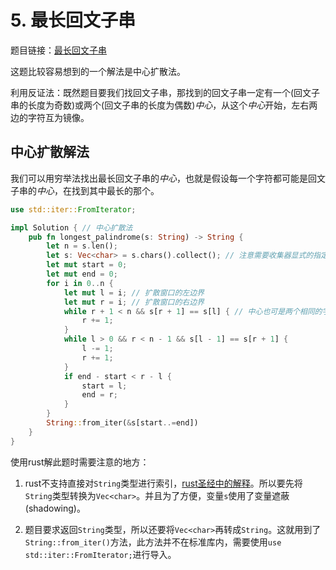 # 5. 最长回文子串

题目链接：[最长回文子串](https://leetcode.cn/problems/longest-palindromic-substring/)

这题比较容易想到的一个解法是中心扩散法。

利用反证法：既然题目要我们找回文子串，那找到的回文子串一定有一个(回文子串的长度为奇数)或两个(回文子串的长度为偶数)*中心*，从这个*中心*开始，左右两边的字符互为镜像。

## 中心扩散解法

我们可以用穷举法找出最长回文子串的*中心*，也就是假设每一个字符都可能是回文子串的*中心*，在找到其中最长的那个。

```rust
use std::iter::FromIterator;

impl Solution { // 中心扩散法
    pub fn longest_palindrome(s: String) -> String {
        let n = s.len();
        let s: Vec<char> = s.chars().collect(); // 注意需要收集器显式的指定一个结果集，这里用的是Vec<char>
        let mut start = 0;
        let mut end = 0;
        for i in 0..n {
            let mut l = i; // 扩散窗口的左边界
            let mut r = i; // 扩散窗口的右边界
            while r + 1 < n && s[r + 1] == s[l] { // 中心也可是两个相同的字符
                r += 1;
            }
            while l > 0 && r < n - 1 && s[l - 1] == s[r + 1] {
                l -= 1;
                r += 1;
            }
            if end - start < r - l {
                start = l;
                end = r;
            }
        }
        String::from_iter(&s[start..=end])
    }
}
```

使用rust解此题时需要注意的地方：

1. rust不支持直接对`String`类型进行索引，[rust圣经中的解释](https://course.rs/basic/compound-type/string-slice.html#%E5%AD%97%E7%AC%A6%E4%B8%B2%E7%B4%A2%E5%BC%95)。所以要先将`String`类型转换为`Vec<char>`。并且为了方便，变量`s`使用了变量遮蔽(shadowing)。

2. 题目要求返回`String`类型，所以还要将`Vec<char>`再转成`String`。这就用到了`String::from_iter()`方法，此方法并不在标准库内，需要使用`use std::iter::FromIterator;`进行导入。
